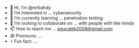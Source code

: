 - 👋 Hi, I’m @mrbahdy
- 👀 I’m interested in ... cybersecurity
- 🌱 I’m currently learning ... penetration testing
- 💞️ I’m looking to collaborate on ... with people with like minds
- 📫 How to reach me ... agucaleb2008@gmail.com
- 😄 Pronouns: ...
- ⚡ Fun fact: ...

<!---
mrbahdy/mrbahdy is a ✨ special ✨ repository because its `README.md` (this file) appears on your GitHub profile.
You can click the Preview link to take a look at your changes.
--->
